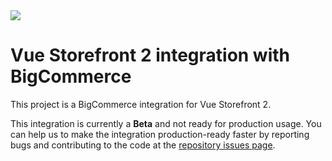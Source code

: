 <img src="https://user-images.githubusercontent.com/1626923/137092657-fb398d20-b592-4661-a1f9-4135db0b61d5.png" />

# Vue Storefront 2 integration with BigCommerce

This project is a BigCommerce integration for Vue Storefront 2.

This integration is currently a **Beta** and not ready for production usage. You can help us to make the integration production-ready faster by reporting bugs and contributing to the code at the [repository issues page](https://github.com/vuestorefront/bigcommerce/issues).

